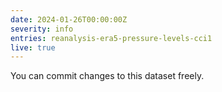 ```yaml
---
date: 2024-01-26T00:00:00Z
severity: info
entries: reanalysis-era5-pressure-levels-cci1
live: true
---
```


You can commit changes to this dataset freely.
